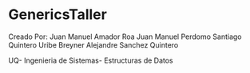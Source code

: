 # GenericsTaller
 Creado Por:
Juan Manuel Amador Roa
Juan Manuel Perdomo
Santiago Quintero Uribe
Breyner Alejandre Sanchez Quintero

UQ- Ingenieria de Sistemas- Estructuras de Datos
